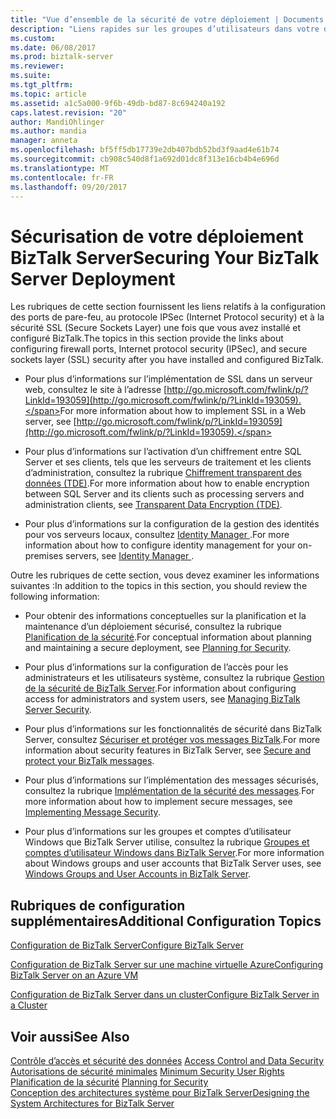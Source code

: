```yaml
---
title: "Vue d’ensemble de la sécurité de votre déploiement | Documents Microsoft"
description: "Liens rapides sur les groupes d’utilisateurs dans votre déploiement BizTalk Server, le chiffrement, sécurité"
ms.custom: 
ms.date: 06/08/2017
ms.prod: biztalk-server
ms.reviewer: 
ms.suite: 
ms.tgt_pltfrm: 
ms.topic: article
ms.assetid: a1c5a000-9f6b-49db-bd87-8c694240a192
caps.latest.revision: "20"
author: MandiOhlinger
ms.author: mandia
manager: anneta
ms.openlocfilehash: bf5ff5db17739e2db407bdb52bd3f9aad4e61b74
ms.sourcegitcommit: cb908c540d8f1a692d01dc8f313e16cb4b4e696d
ms.translationtype: MT
ms.contentlocale: fr-FR
ms.lasthandoff: 09/20/2017
---
```

# <a name="securing-your-biztalk-server-deployment"></a><span data-ttu-id="c92af-103">Sécurisation de votre déploiement BizTalk Server</span><span class="sxs-lookup"><span data-stu-id="c92af-103">Securing Your BizTalk Server Deployment</span></span>
<span data-ttu-id="c92af-104">Les rubriques de cette section fournissent les liens relatifs à la configuration des ports de pare-feu, au protocole IPSec (Internet Protocol security) et à la sécurité SSL (Secure Sockets Layer) une fois que vous avez installé et configuré BizTalk.</span><span class="sxs-lookup"><span data-stu-id="c92af-104">The topics in this section provide the links about configuring firewall ports, Internet protocol security (IPSec), and secure sockets layer (SSL) security after you have installed and configured BizTalk.</span></span>  
  
-   <span data-ttu-id="c92af-105">Pour plus d’informations sur l’implémentation de SSL dans un serveur web, consultez le site à l’adresse [http://go.microsoft.com/fwlink/p/?LinkId=193059](http://go.microsoft.com/fwlink/p/?LinkId=193059).</span><span class="sxs-lookup"><span data-stu-id="c92af-105">For more information about how to implement SSL in a Web server, see [http://go.microsoft.com/fwlink/p/?LinkId=193059](http://go.microsoft.com/fwlink/p/?LinkId=193059).</span></span>  
  
-   <span data-ttu-id="c92af-106">Pour plus d’informations sur l’activation d’un chiffrement entre SQL Server et ses clients, tels que les serveurs de traitement et les clients d’administration, consultez la rubrique [Chiffrement transparent des données (TDE)](https://msdn.microsoft.com/library/bb934049.aspx).</span><span class="sxs-lookup"><span data-stu-id="c92af-106">For more information about how to enable encryption between SQL Server and its clients such as processing servers and administration clients, see [Transparent Data Encryption (TDE)](https://msdn.microsoft.com/library/bb934049.aspx).</span></span>  
  
-   <span data-ttu-id="c92af-107">Pour plus d’informations sur la configuration de la gestion des identités pour vos serveurs locaux, consultez [Identity Manager ](https://docs.microsoft.com/microsoft-identity-manager/).</span><span class="sxs-lookup"><span data-stu-id="c92af-107">For more information about how to configure identity management for your on-premises servers, see [Identity Manager ](https://docs.microsoft.com/microsoft-identity-manager/).</span></span>  
  
 <span data-ttu-id="c92af-108">Outre les rubriques de cette section, vous devez examiner les informations suivantes :</span><span class="sxs-lookup"><span data-stu-id="c92af-108">In addition to the topics in this section, you should review the following information:</span></span>  
  
-   <span data-ttu-id="c92af-109">Pour obtenir des informations conceptuelles sur la planification et la maintenance d’un déploiement sécurisé, consultez la rubrique [Planification de la sécurité](../core/planning-for-security.md).</span><span class="sxs-lookup"><span data-stu-id="c92af-109">For conceptual information about planning and maintaining a secure deployment, see [Planning for Security](../core/planning-for-security.md).</span></span>  
  
-   <span data-ttu-id="c92af-110">Pour plus d’informations sur la configuration de l’accès pour les administrateurs et les utilisateurs système, consultez la rubrique [Gestion de la sécurité de BizTalk Server](../core/managing-biztalk-server-security.md).</span><span class="sxs-lookup"><span data-stu-id="c92af-110">For information about configuring access for administrators and system users, see [Managing BizTalk Server Security](../core/managing-biztalk-server-security.md).</span></span>  
  
-   <span data-ttu-id="c92af-111">Pour plus d’informations sur les fonctionnalités de sécurité dans BizTalk Server, consultez [Sécuriser et protéger vos messages BizTalk](../core/secure-and-protect-your-biztalk-messages.md).</span><span class="sxs-lookup"><span data-stu-id="c92af-111">For more information about security features in BizTalk Server, see [Secure and protect your BizTalk messages](../core/secure-and-protect-your-biztalk-messages.md).</span></span>  
  
-   <span data-ttu-id="c92af-112">Pour plus d’informations sur l’implémentation des messages sécurisés, consultez la rubrique [Implémentation de la sécurité des messages](../core/implementing-message-security.md).</span><span class="sxs-lookup"><span data-stu-id="c92af-112">For more information about how to implement secure messages, see [Implementing Message Security](../core/implementing-message-security.md).</span></span>  
  
-   <span data-ttu-id="c92af-113">Pour plus d’informations sur les groupes et comptes d’utilisateur Windows que BizTalk Server utilise, consultez la rubrique [Groupes et comptes d’utilisateur Windows dans BizTalk Server](../core/windows-groups-and-user-accounts-in-biztalk-server.md).</span><span class="sxs-lookup"><span data-stu-id="c92af-113">For more information about Windows groups and user accounts that BizTalk Server uses, see [Windows Groups and User Accounts in BizTalk Server](../core/windows-groups-and-user-accounts-in-biztalk-server.md).</span></span>  
  
## <a name="additional-configuration-topics"></a><span data-ttu-id="c92af-114">Rubriques de configuration supplémentaires</span><span class="sxs-lookup"><span data-stu-id="c92af-114">Additional Configuration Topics</span></span>  
 
 [<span data-ttu-id="c92af-115">Configuration de BizTalk Server</span><span class="sxs-lookup"><span data-stu-id="c92af-115">Configure BizTalk Server</span></span>](../install-and-config-guides/configure-biztalk-server.md)  
  
 [<span data-ttu-id="c92af-116">Configuration de BizTalk Server sur une machine virtuelle Azure</span><span class="sxs-lookup"><span data-stu-id="c92af-116">Configuring BizTalk Server on an Azure VM</span></span>](http://msdn.microsoft.com/library/azure/jj248689.aspx)  
  
[<span data-ttu-id="c92af-117">Configuration de BizTalk Server dans un cluster</span><span class="sxs-lookup"><span data-stu-id="c92af-117">Configure BizTalk Server in a Cluster</span></span>](../install-and-config-guides/configure-biztalk-server-in-a-cluster.md)
    
  
## <a name="see-also"></a><span data-ttu-id="c92af-118">Voir aussi</span><span class="sxs-lookup"><span data-stu-id="c92af-118">See Also</span></span>  
 <span data-ttu-id="c92af-119">[Contrôle d’accès et sécurité des données](../core/access-control-and-data-security.md) </span><span class="sxs-lookup"><span data-stu-id="c92af-119">[Access Control and Data Security](../core/access-control-and-data-security.md) </span></span>  
 <span data-ttu-id="c92af-120">[Autorisations de sécurité minimales](../core/minimum-security-user-rights.md) </span><span class="sxs-lookup"><span data-stu-id="c92af-120">[Minimum Security User Rights](../core/minimum-security-user-rights.md) </span></span>  
 <span data-ttu-id="c92af-121">[Planification de la sécurité](../core/planning-for-security.md) </span><span class="sxs-lookup"><span data-stu-id="c92af-121">[Planning for Security](../core/planning-for-security.md) </span></span>  
 [<span data-ttu-id="c92af-122">Conception des architectures système pour BizTalk Server</span><span class="sxs-lookup"><span data-stu-id="c92af-122">Designing the System Architectures for BizTalk Server</span></span>](../core/designing-the-system-architectures-for-biztalk-server.md)   
